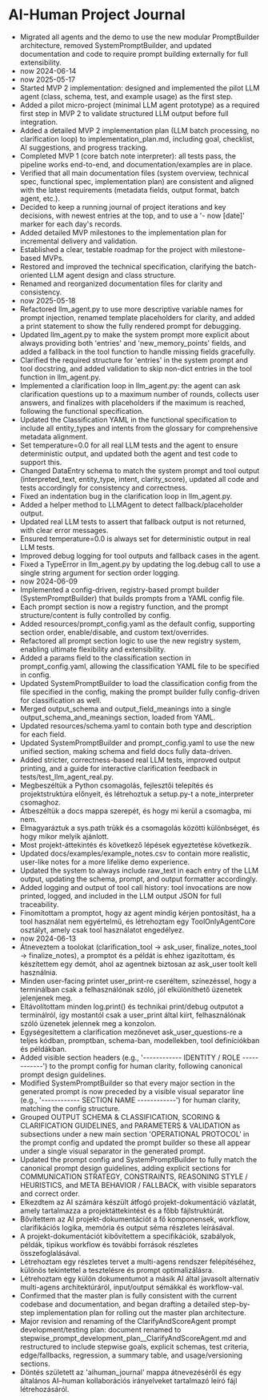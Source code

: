 # AI-Human Project Journal

- Migrated all agents and the demo to use the new modular PromptBuilder architecture, removed SystemPromptBuilder, and updated documentation and code to require prompt building externally for full extensibility.
- now 2024-06-14
- now 2025-05-17
- Started MVP 2 implementation: designed and implemented the pilot LLM agent (class, schema, test, and example usage) as the first step.
- Added a pilot micro-project (minimal LLM agent prototype) as a required first step in MVP 2 to validate structured LLM output before full integration.
- Added a detailed MVP 2 implementation plan (LLM batch processing, no clarification loop) to implementation_plan.md, including goal, checklist, AI suggestions, and progress tracking.
- Completed MVP 1 (core batch note interpreter): all tests pass, the pipeline works end-to-end, and documentation/examples are in place.
- Verified that all main documentation files (system overview, technical spec, functional spec, implementation plan) are consistent and aligned with the latest requirements (metadata fields, output format, batch agent, etc.).
- Decided to keep a running journal of project iterations and key decisions, with newest entries at the top, and to use a '- now [date]' marker for each day's records.
- Added detailed MVP milestones to the implementation plan for incremental delivery and validation.
- Established a clear, testable roadmap for the project with milestone-based MVPs.
- Restored and improved the technical specification, clarifying the batch-oriented LLM agent design and class structure.
- Renamed and reorganized documentation files for clarity and consistency.
- now 2025-05-18
- Refactored llm_agent.py to use more descriptive variable names for prompt injection, renamed template placeholders for clarity, and added a print statement to show the fully rendered prompt for debugging.
- Updated llm_agent.py to make the system prompt more explicit about always providing both 'entries' and 'new_memory_points' fields, and added a fallback in the tool function to handle missing fields gracefully.
- Clarified the required structure for 'entries' in the system prompt and tool docstring, and added validation to skip non-dict entries in the tool function in llm_agent.py.
- Implemented a clarification loop in llm_agent.py: the agent can ask clarification questions up to a maximum number of rounds, collects user answers, and finalizes with placeholders if the maximum is reached, following the functional specification.
- Updated the Classification YAML in the functional specification to include all entity_types and intents from the glossary for comprehensive metadata alignment.
- Set temperature=0.0 for all real LLM tests and the agent to ensure deterministic output, and updated both the agent and test code to support this.
- Changed DataEntry schema to match the system prompt and tool output (interpreted_text, entity_type, intent, clarity_score), updated all code and tests accordingly for consistency and correctness.
- Fixed an indentation bug in the clarification loop in llm_agent.py.
- Added a helper method to LLMAgent to detect fallback/placeholder output.
- Updated real LLM tests to assert that fallback output is not returned, with clear error messages.
- Ensured temperature=0.0 is always set for deterministic output in real LLM tests.
- Improved debug logging for tool outputs and fallback cases in the agent.
- Fixed a TypeError in llm_agent.py by updating the log.debug call to use a single string argument for section order logging.
- now 2024-06-09
- Implemented a config-driven, registry-based prompt builder (SystemPromptBuilder) that builds prompts from a YAML config file.
- Each prompt section is now a registry function, and the prompt structure/content is fully controlled by config.
- Added resources/prompt_config.yaml as the default config, supporting section order, enable/disable, and custom text/overrides.
- Refactored all prompt section logic to use the new registry system, enabling ultimate flexibility and extensibility.
- Added a params field to the classification section in prompt_config.yaml, allowing the classification YAML file to be specified in config.
- Updated SystemPromptBuilder to load the classification config from the file specified in the config, making the prompt builder fully config-driven for classification as well.
- Merged output_schema and output_field_meanings into a single output_schema_and_meanings section, loaded from YAML.
- Updated resources/schema.yaml to contain both type and description for each field.
- Updated SystemPromptBuilder and prompt_config.yaml to use the new unified section, making schema and field docs fully data-driven.
- Added stricter, correctness-based real LLM tests, improved output printing, and a guide for interactive clarification feedback in tests/test_llm_agent_real.py.
- Megbeszéltük a Python csomagolás, fejlesztői telepítés és projektstruktúra előnyeit, és létrehoztuk a setup.py-t a note_interpreter csomaghoz.
- Átbeszéltük a docs mappa szerepét, és hogy mi kerül a csomagba, mi nem.
- Elmagyaráztuk a sys.path trükk és a csomagolás közötti különbséget, és hogy mikor melyik ajánlott.
- Most projekt-áttekintés és következő lépések egyeztetése következik.
- Updated docs/examples/example_notes.csv to contain more realistic, user-like notes for a more lifelike demo experience.
- Updated the system to always include raw_text in each entry of the LLM output, updating the schema, prompt, and output formatter accordingly.
- Added logging and output of tool call history: tool invocations are now printed, logged, and included in the LLM output JSON for full traceability.
- Finomítottam a promptot, hogy az agent mindig kérjen pontosítást, ha a tool használat nem egyértelmű, és létrehoztam egy ToolOnlyAgentCore osztályt, amely csak tool használatot engedélyez.
- now 2024-06-13
- Átneveztem a toolokat (clarification_tool -> ask_user, finalize_notes_tool -> finalize_notes), a promptot és a példát is ehhez igazítottam, és készítettem egy demót, ahol az agentnek biztosan az ask_user toolt kell használnia.
- Minden user-facing printet user_print-re cseréltem, színezéssel, hogy a terminálban csak a felhasználónak szóló, jól elkülöníthető üzenetek jelenjenek meg.
- Eltávolítottam minden log.print() és technikai print/debug outputot a terminálról, így mostantól csak a user_print által kiírt, felhasználónak szóló üzenetek jelennek meg a konzolon.
- Egységesítettem a clarification mezőnevet ask_user_questions-re a teljes kódban, promptban, schema-ban, modellekben, tool definíciókban és példákban.
- Added visible section headers (e.g., '------------ IDENTITY / ROLE ------------') to the prompt config for human clarity, following canonical prompt design guidelines.
- Modified SystemPromptBuilder so that every major section in the generated prompt is now preceded by a visible visual separator line (e.g., '------------ SECTION NAME ------------') for human clarity, matching the config structure.
- Grouped OUTPUT SCHEMA & CLASSIFICATION, SCORING & CLARIFICATION GUIDELINES, and PARAMETERS & VALIDATION as subsections under a new main section 'OPERATIONAL PROTOCOL' in the prompt config and updated the prompt builder so these all appear under a single visual separator in the generated prompt.
- Updated the prompt config and SystemPromptBuilder to fully match the canonical prompt design guidelines, adding explicit sections for COMMUNICATION STRATEGY, CONSTRAINTS, REASONING STYLE / HEURISTICS, and META BEHAVIOR / FALLBACK, with visible separators and correct order.
- Elkezdtem az AI számára készült átfogó projekt-dokumentáció vázlatát, amely tartalmazza a projektáttekintést és a főbb fájlstruktúrát.
- Bővítettem az AI projekt-dokumentációt a fő komponensek, workflow, clarifikációs logika, memória és output séma részletes leírásával.
- A projekt-dokumentációt kibővítettem a specifikációk, szabályok, példák, tipikus workflow és további források részletes összefoglalásával.
- Létrehoztam egy részletes tervet a multi-agens rendszer felépítéséhez, különös tekintettel a tesztelésre és prompt optimalizálásra.
- Létrehoztam egy külön dokumentumot a másik AI által javasolt alternatív multi-agens architektúráról, input/output sémákkal és workflow-val.
- Confirmed that the master plan is fully consistent with the current codebase and documentation, and began drafting a detailed step-by-step implementation plan for rolling out the master plan architecture.
- Major revision and renaming of the ClarifyAndScoreAgent prompt development/testing plan: document renamed to stepwise_prompt_development_plan__ClarifyAndScoreAgent.md and restructured to include stepwise goals, explicit schemas, test criteria, edge/fallbacks, regression, a summary table, and usage/versioning sections.
- Döntés született az 'aihuman_journal' mappa átnevezéséről és egy általános AI–human kollaborációs irányelveket tartalmazó leíró fájl létrehozásáról.

